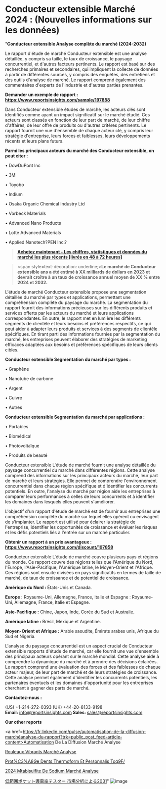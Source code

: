 # Conducteur extensible Marché 2024 : (Nouvelles informations sur les données)

"<strong>Conducteur extensible Analyse complète du marché (2024-2032)</strong>

Le rapport d'étude de marché Conducteur extensible est une analyse détaillée, y compris sa taille, le taux de croissance, le paysage concurrentiel, et d'autres facteurs pertinents. Le rapport est basé sur des recherches primaires et secondaires, qui impliquent la collecte de données à partir de différentes sources, y compris des enquêtes, des entretiens et des outils d'analyse de marché. Le rapport comprend également des commentaires d'experts de l'industrie et d'autres parties prenantes.

<strong>Demander un exemple de rapport : </strong><strong><a href=https://www.reportsinsights.com/sample/197858>https://www.reportsinsights.com/sample/197858</a></strong>

Dans Conducteur extensible études de marché, les acteurs clés sont identifiés comme ayant un impact significatif sur le marché étudié. Ces acteurs sont classés en fonction de leur part de marché, de leur chiffre d'affaires, de leur offre de produits ou d'autres critères pertinents. Le rapport fournit une vue d'ensemble de chaque acteur clé, y compris leur stratégie d'entreprise, leurs forces et faiblesses, leurs développements récents et leurs plans futurs.

<strong>Parmi les principaux acteurs du marché des Conducteur extensible, on peut citer :</strong>

• DowDuPont Inc

• 3M

• Toyobo

• Indium

• Osaka Organic Chemical Industry Ltd

• Vorbeck Materials

• Advanced Nano Products

• Lotte Advanced Materials

• Applied Nanotech?PEN Inc.?

<blockquote><a href=https://reportsinsights.com/buynow/197858><span style=text-decoration: underline;><strong>Achetez maintenant - Les chiffres, statistiques et données du marché les plus récents [livrés en 48 à 72 heures]</strong></span></a></blockquote>
<blockquote>
<div class=group w-full text-gray-800 dark:text-gray-100 border-b border-black/10 dark:border-gray-900/50 bg-gray-50 dark:bg-[#444654]>
<div class=flex p-4 gap-4 text-base md:gap-6 md:max-w-2xl lg:max-w-xl xl:max-w-3xl md:py-6 lg:px-0 m-auto>
<div class=relative flex flex-col w-[calc(100%-50px)] gap-1 md:gap-3 lg:w-[calc(100%-115px)]>
<div class=flex flex-grow flex-col gap-3>
<div class=min-h-[20px] flex flex-col items-start gap-4 whitespace-pre-wrap break-words>
<div class=result-streaming markdown prose w-full break-words dark:prose-invert light>

<span style=text-decoration: underline;><strong>Le marché de Conducteur extensible ans a été estimé à XX milliards de dollars en 2023 et devrait croître à un taux de croissance annuel moyen de XX % entre 2024 et 2032.</strong></span>

</div>
</div>
</div>
</div>
</div>
</div></blockquote>
L'étude de marché Conducteur extensible propose une segmentation détaillée du marché par types et applications, permettant une compréhension complète du paysage du marché. La segmentation du rapport fournit des informations précieuses sur les différents produits et services offerts par les acteurs du marché et leurs applications correspondantes. En outre, le rapport met en lumière les différents segments de clientèle et leurs besoins et préférences respectifs, ce qui peut aider à adapter leurs produits et services à des segments de clientèle spécifiques. En tirant parti des informations fournies par la segmentation du marché, les entreprises peuvent élaborer des stratégies de marketing efficaces adaptées aux besoins et préférences spécifiques de leurs clients cibles.

<strong>Conducteur extensible Segmentation du marché par types :</strong>

• Graphène

• Nanotube de carbone

• Argent

• Cuivre

• Autres

<strong>Conducteur extensible Segmentation du marché par applications :</strong>

• Portables

• Biomédical

• Photovoltaïque

• Produits de beauté

Conducteur extensible L'étude de marché fournit une analyse détaillée du paysage concurrentiel du marché dans différentes régions. Cette analyse comprend des informations sur les principaux acteurs du marché, leur part de marché et leurs stratégies. Elle permet de comprendre l'environnement concurrentiel dans chaque région spécifique et d'identifier les concurrents potentiels. En outre, l'analyse du marché par région aide les entreprises à comparer leurs performances à celles de leurs concurrents et à identifier les domaines dans lesquels elles peuvent s'améliorer.

L'objectif d'un rapport d'étude de marché est de fournir aux entreprises une compréhension complète du marché sur lequel elles opèrent ou envisagent de s'implanter. Le rapport est utilisé pour éclairer la stratégie de l'entreprise, identifier les opportunités de croissance et évaluer les risques et les défis potentiels liés à l'entrée sur un marché particulier.

<strong>Obtenir un rapport à un prix avantageux : <a href=https://www.reportsinsights.com/discount/197858>https://www.reportsinsights.com/discount/197858</a></strong>

Conducteur extensible L'étude de marché couvre plusieurs pays et régions du monde. Ce rapport couvre des régions telles que l'Amérique du Nord, l'Europe, l'Asie-Pacifique, l'Amérique latine, le Moyen-Orient et l'Afrique. Ces régions sont ensuite divisées en pays significatifs en termes de taille de marché, de taux de croissance et de potentiel de croissance.

<strong>Amérique du Nord :</strong> États-Unis et Canada.

<strong>Europe :</strong> Royaume-Uni, Allemagne, France, Italie et Espagne : Royaume-Uni, Allemagne, France, Italie et Espagne.

<strong>Asie-Pacifique :</strong> Chine, Japon, Inde, Corée du Sud et Australie.

<strong>Amérique latine :</strong> Brésil, Mexique et Argentine.

<strong>Moyen-Orient et Afrique :</strong> Arabie saoudite, Émirats arabes unis, Afrique du Sud et Nigeria.

L'analyse du paysage concurrentiel est un aspect crucial de Conducteur extensible rapports d'étude de marché, car elle fournit une vue d'ensemble des principaux acteurs opérant sur le marché mondial. Cette analyse aide à comprendre la dynamique du marché et à prendre des décisions éclairées. Le rapport comprend une évaluation des forces et des faiblesses de chaque acteur majeur, de leur part de marché et de leurs stratégies de croissance. Cette analyse permet également d'identifier les concurrents potentiels, les partenaires éventuels et les domaines d'opportunité pour les entreprises cherchant à gagner des parts de marché.

<strong>Contactez-nous :</strong>

(US) +1-214-272-0393
(UK) +44-20-8133-9198
<strong>Email:</strong> <a>info@reportsinsights.com</a>
<strong>Sales:</strong> <a>sales@reportsinsights.com</a>

<strong>Our other reports</strong>

<a href=https://fr.linkedin.com/pulse/automatisation-de-la-diffusion-marchéanalyse-du-rapport?trk=public_post_feed-article-content>Automatisation De La Diffusion Marché Analyse</a>

<a href=https://www.linkedin.com/pulse/rouleaux-vibrants-march%C3%A9-rapport-sc%C3%A9nario-concurrentiel-va0pf/>Rouleaux Vibrants Marché Analyse</a>

<a href=https://www.linkedin.com/pulse/prot%C3%A8ge-dents-thermoform%C3%A9-et-personnalis%C3%A9-toq9f/>Prot%C3%A8Ge Dents Thermoform Et Personnalis Toq9F/</a>

<a href=https://www.linkedin.com/pulse/2024-m%C3%A9tabisulfite-de-sodium-march%C3%A9tendance-0hqbc/>2024 Mtabisulfite De Sodium Marché Analyse</a>

<a href=https://www.linkedin.com/pulse/低範囲ポケット導電率テスター-市場の成長規模傾向レポート-business-wisdom-research-24/>低範囲ポケット導電率テスター 市場分析による2031</a>"
![image](https://github.com/daminid12/RImarketexcellence/assets/158430485/c78d5df6-bf21-4d84-a07c-a0d9a27a0ad4)
